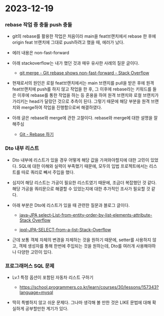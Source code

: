 # 2023-12-19

### rebase 작업 중 충돌 push 충돌

- git의 rebase를 활용한 작업은 처음이라 main을 feat브랜치에서 rebase 한 후에 origin feat 브랜치에 그대로 push하려고 했을 때, 에러가 났다.

- 에러 내용은 non-fast-forward

- 아래 stackoverflow는 내가 했던 것과 매우 유사한 사례의 질문 글이다.
  
  - [git merge - Git rebase shows non-fast-forward - Stack Overflow](https://stackoverflow.com/questions/37902685/git-rebase-shows-non-fast-forward)

- 현재로서의 원인은 로컬 feat브랜치에서는 main 브랜치를 pull을 받은 후에 원격 feat브랜치에 push를 하지 않고 작업을 한 후, 그 이후에 rebase라는 키워드를 들은 이후에 rebase를 통한 작업을 하는 등 혼용을 하여 원격 브랜치와 로컬 브랜치가 가리키는 head가 달랐던 것으로 추측이 된다. 그렇기 때문에 해당 부분을 원격 브랜치와 merge하여 작업을 진행함으로써 해결하였다.

- 아래 글은 rebase와 merge에 관한 고찰이다. rebase와 merge에 대한 설명을 잘 해주심
  
  - [Git - Rebase 하기](https://git-scm.com/book/ko/v2/Git-%EB%B8%8C%EB%9E%9C%EC%B9%98-Rebase-%ED%95%98%EA%B8%B0)

### Dto 내부 리스트

- Dto 내부에 리스트가 있을 경우 어떻게 해당 값을 가져와야할지에 대한 고민이 있었다. SQL에 대한 이해와 실력이 부족했기 때문에, 모두의 입법 프로젝트에서는 리스트를 따로 쿼리로 빼서 주입을 했다.

- 심지어 해당 리스트는 가공이 필요한 리스트였기 때문에, 조금더 복잡했던 것 같다. 해당 가공을 쿼리문으로 해결할 수 있었는지에 대한 추가적인 조사가 필요할 것 같다.

- 아래 부분은 Dto에 리스트가 있을 때 관련한 질문과 블로그 글이다.
  
  - [java-JPA select-List-from-entity-order-by-list-elements-attribute-Stack Overflow](https://stackoverflow.com/questions/33961031/jpa-select-listobject-from-entity-order-by-list-elements-attribute)
  
  - [jpql-JPA-SELECT-from-a-list-Stack-Overflow](https://stackoverflow.com/questions/12484844/jpa-select-from-a-list)

- 근데 보통 객체 자체의 변경을 자제하는 것을 원하기 때문에, setter를 사용하지 않고, 객체 생성자를 통해 한번에 주입되는 것을 원하는데, Dto를 여러개 사용해야하나 다양한 고민이 있다.

### 프로그래머스 SQL 문제

- Lv.1 특정 옵션이 포함된 자동차 리스트 구하기
  
  - https://school.programmers.co.kr/learn/courses/30/lessons/157343?language=mysql

- 딱히 특별하지 않고 쉬운 문제다. 그나마 생각해 볼 만한 것은 LIKE 문법에 대해 확실하게 공부할만한 계기가 있다.
